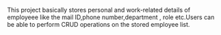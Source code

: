 This project basically stores personal and work-related details of 
employeee like the mail ID,phone number,department , role 
etc.Users can be able to perform CRUD operations on the 
stored employee list.
